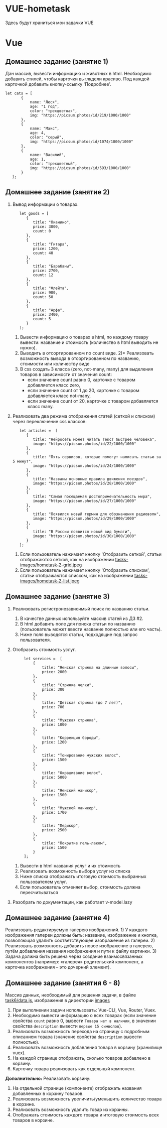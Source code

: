# VUE-hometask
Здесь будут храниться мои задачки  VUE
# Vue

## Домашнее задание (занятие 1)
Дан массив, вывести информацию и животных в html. 
Необходимо добавить стилей, чтобы карточки выглядели красиво. 
Под каждой карточкой добавить кнопку-ссылку 'Подробнее'.


    let cats = [
           {
               name: "Люся",
               age: "1 год",
               color: "трехцветная",
               img: "https://picsum.photos/id/219/1000/1000"
           },
           {
               name: "Макс",
               age: 4,
               color: "серый",
               img: "https://picsum.photos/id/1074/1000/1000"
           },
           {
               name: "Василий",
               age: 1,
               color: "трехцветный",
               img: "https://picsum.photos/id/593/1000/1000"
           }
       ];


## Домашнее задание (занятие 2)
1. Вывод информации о товарах. 


          let goods = [
             {
                title: "Пианино",
                price: 3000,
                count: 0
             },
             {
                title: "Гитара",
                price: 1200,
                count: 40
             },
             {
                title: "Барабаны",
                price: 2700,
                count: 12
             },
             {
                title: "Флейта",
                price: 900,
                count: 50
             },
             {
                title: "Арфа",
                price: 3400,
                count: 5
             }
          ];


   1) Вывести информацию о товарах в html, по каждому товару вывести: название и стоимость (количество в html выводить не нужно).
   2) Выводить в отсортированном по count виде.
   2)* Реализовать возможность вывода в отсортированном по названию, стоимости или количеству виде
   3) В css создать 3 класса (zero, not-many, many) для выделения товаров в зависимости от значения count:
       * если значение count равно 0, карточке с товаром добавляется класс zero,
       * если значение count от 1 до 20, карточке с товаром добавляется класс not-many,
       * если значение count от 20, карточке с товаром добавляется класс many.

2. Реализовать два режима отображения статей (сеткой и списком) через переключение css классов:


          let articles =  [
             {
                title: "Нейросеть может читать текст быстрее человека",
                image: "https://picsum.photos/id/22/1000/1000"
             },
             {
                title: "Пять сервисов, которые помогут написать статью за 5 минут",
                image: "https://picsum.photos/id/24/1000/1000"
             },
             {
                title: "Названы основные правила движения поездов",
                image: "https://picsum.photos/id/28/1000/1000"
             },
             {
                title: "Самая посещаемая достопримечательность мира",
                image: "https://picsum.photos/id/27/1000/1000"
             },
             {
                title: "Появился новый термин для обозначения радиоволн",
                image: "https://picsum.photos/id/29/1000/1000"
             },
             {
                title: "В России появится новый вид бумаги",
                image: "https://picsum.photos/id/30/1000/1000"
             }
          ];
  

   1) Если пользователь нажимает кнопку 'Отобразить сеткой', статьи отображаются сеткой, как на изображении [tasks-images/hometask-2-grid.jpeg](lesson2/tasks-images/hometask-2-grid.jpeg)
   2) Если пользователь нажимает кнопку 'Отобразить списком', статьи отображаются списком, как на изображении [tasks-images/hometask-2-list.jpeg](lesson2/tasks-images/hometask-2-list.jpeg)


## Домашнее задание (занятие 3)

1. Реализовать регистронезависимый поиск по названию статьи. 
   1) В качестве данных используйте массив статей из ДЗ #2.
   2) В html добавить поле для поиска статьи по названию (пользователь может ввести название полностью или его часть).
   3) Ниже поля выводятся статьи, подходящие под запрос пользователя.

2. Отобразить стоимость услуг.


            let services =  [
                {
                    title: "Женская стрижка на длинные волосы",
                    price: 2000
                },
                {
                    title: "Стрижка челки",
                    price: 300
                },
                {
                    title: "Детская стрижка (до 7 лет)",
                    price: 700
                },
                {
                    title: "Мужская стрижка",
                    price: 1000
                },
                {
                    title: "Коррекция бороды",
                    price: 1200
                },
                {
                    title: "Тонирование мужских волос",
                    price: 1500
                },
                {
                    title: "Окрашивание волос",
                    price: 5000
                },
                {
                    title: "Женский маникюр",
                    price: 1500
                },
                {
                    title: "Мужской маникюр",
                    price: 1700
                },
                {
                    title: "Педикюр",
                    price: 2500
                },
                {
                    title: "Покрытие гель-лаком",
                    price: 1500
                }
            ];


   1) Вывести в html названия услуг и их стоимость
   2) Реализовать возможность выбора услуг из списка 
   3) Ниже списка отображать итоговую стоимость выбранных пользователем услуг.
   4) Если пользователь отменяет выбор, стоимость должна пересчитываться 


3. Разобрать по документации, как работает v-model.lazy      


## Домашнее задание (занятие 4)
Реализовать редактируемую галерею изображений.
    1) У каждого изображения галереи должны быть: название, изображение и кнопка, позволяющая удалить соответствующее изображение из галереи.
    2) Реализовать возможность добавить новое изображение в галерею, путём добавления названия изображения и пути к файлу картинки.
    3) Задача должна быть решена через создание взаимосвязанных компонентов (например: «галерея» родительский компонент, а карточка изображения – это дочерний элемент).


## Домашнее задание (занятия 6 - 8)
Массив данных, необходимый для решения задачи, в файле [task6/data.js](task6/data.js), изображения в директории [images](task6/images)
1. При выполнении задачи использовать: Vue-CLI, Vue, Router, Vuex.
2. Необходимо вывести информацию о всех товарах (если значение свойства `count` равно 0, вывести `Товара нет в наличии`, 
в значении свойства `description` вывести `первые 15 символов`).
3. Реализовать возможность перехода на страницу с подробным описанием товара (значение свойства `description` вывести полностью).
4. Реализовать возможность добавления товара в корзину (хранилище vuex).
5. На каждой странице отображать, сколько товаров добавлено в корзину.
6. Карточку товара реализовать как отдельный компонент.

**Дополнительно:** Реализовать корзину:
1. На отдельной странице (компоненте) отображать названия добавленных в корзину товаров.
2. Реализовать возможность увеличить/уменьшить количество товара в корзине.
3. Реализовать возможность удалить товар из корзины.
4. Отображать стоимость каждого товара и итоговую стоимость всех товаров в корзине.


        
